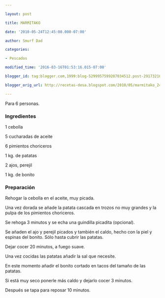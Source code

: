 ```yaml
---

layout: post

title: MARMITAKO

date: '2010-05-24T12:45:00.000-07:00'

author: Smurf Dad

categories:

- Pescados

modified_time: '2016-03-16T01:53:16.015-07:00'

blogger_id: tag:blogger.com,1999:blog-5299957599287034512.post-291732103301868171

blogger_orig_url: http://recetas-desa.blogspot.com/2010/05/marmitako_24.html

---
```


Para 6 personas.

<h3>Ingredientes</h3>

1 cebolla

5 cucharadas de aceite

6 pimientos choriceros

1 kg. de patatas

2 ajos, perejil

1 kg. de bonito

<h3>Preparación</h3>

Rehogar la cebolla en el aceite, muy picada.

Una vez dorada se añade la patata cascada en trozos no muy grandes y la pulpa de los pimientos choriceros.

Se rehoga 3 minutos y se echa una guindilla picadita (opcional).

Se añaden el ajo y perejil picados y también el caldo, hecho con la piel y espinas del bonito. Sólo hasta cubrir las patatas.

Dejar cocer 20 minutos, a fuego suave.

Una vez cocidas las patatas añadir la sal que necesite.

En este momento añadir el bonito cortado en tacos del tamaño de las patatas.

Si está muy seco ponerle más caldo y dejarlo cocer 3 minutos.

Después se tapa para reposar 10 minutos.

